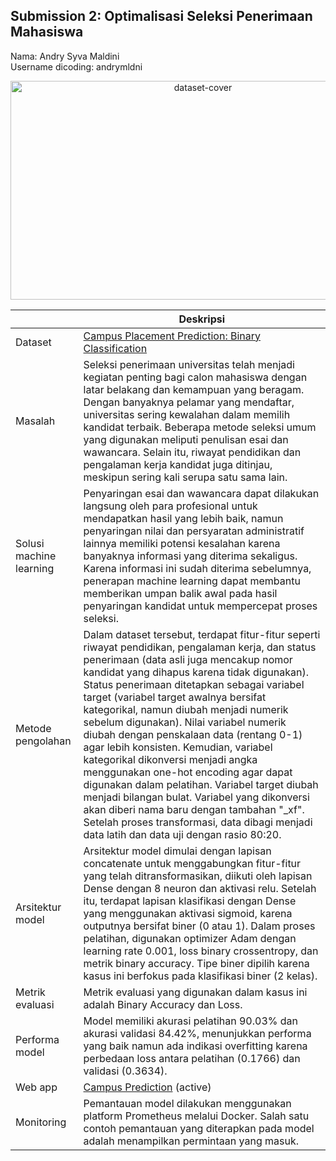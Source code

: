 ## Submission 2: Optimalisasi Seleksi Penerimaan Mahasiswa

Nama: Andry Syva Maldini<br>
Username dicoding: andrymldni

<p align="center">
  <img src="https://github.com/user-attachments/assets/aba7492f-11cf-46db-be13-a0cc27f182fb" alt="dataset-cover" width="600" height="350">
</p>

|                         | Deskripsi                                                                                                                                  |
| ----------------------- | ------------------------------------------------------------------------------------------------------------------------------------------ |
| Dataset                 | [Campus Placement Prediction: Binary Classification](https://www.kaggle.com/datasets/meruvulikith/campus-selection-classification-dataset) |
| Masalah                 | Seleksi penerimaan universitas telah menjadi kegiatan penting bagi calon mahasiswa dengan latar belakang dan kemampuan yang beragam. Dengan banyaknya pelamar yang mendaftar, universitas sering kewalahan dalam memilih kandidat terbaik. Beberapa metode seleksi umum yang digunakan meliputi penulisan esai dan wawancara. Selain itu, riwayat pendidikan dan pengalaman kerja kandidat juga ditinjau, meskipun sering kali serupa satu sama lain. |
| Solusi machine learning | Penyaringan esai dan wawancara dapat dilakukan langsung oleh para profesional untuk mendapatkan hasil yang lebih baik, namun penyaringan nilai dan persyaratan administratif lainnya memiliki potensi kesalahan karena banyaknya informasi yang diterima sekaligus. Karena informasi ini sudah diterima sebelumnya, penerapan machine learning dapat membantu memberikan umpan balik awal pada hasil penyaringan kandidat untuk mempercepat proses seleksi. |
| Metode pengolahan       |   Dalam dataset tersebut, terdapat fitur-fitur seperti riwayat pendidikan, pengalaman kerja, dan status penerimaan (data asli juga mencakup nomor kandidat yang dihapus karena tidak digunakan). Status penerimaan ditetapkan sebagai variabel target (variabel target awalnya bersifat kategorikal, namun diubah menjadi numerik sebelum digunakan). Nilai variabel numerik diubah dengan penskalaan data (rentang 0-1) agar lebih konsisten. Kemudian, variabel kategorikal dikonversi menjadi angka menggunakan one-hot encoding agar dapat digunakan dalam pelatihan. Variabel target diubah menjadi bilangan bulat. Variabel yang dikonversi akan diberi nama baru dengan tambahan "_xf". Setelah proses transformasi, data dibagi menjadi data latih dan data uji dengan rasio 80:20. |
| Arsitektur model        | Arsitektur model dimulai dengan lapisan concatenate untuk menggabungkan fitur-fitur yang telah ditransformasikan, diikuti oleh lapisan Dense dengan 8 neuron dan aktivasi relu. Setelah itu, terdapat lapisan klasifikasi dengan Dense yang menggunakan aktivasi sigmoid, karena outputnya bersifat biner (0 atau 1). Dalam proses pelatihan, digunakan optimizer Adam dengan learning rate 0.001, loss binary crossentropy, dan metrik binary accuracy. Tipe biner dipilih karena kasus ini berfokus pada klasifikasi biner (2 kelas). |
| Metrik evaluasi         | Metrik evaluasi yang digunakan dalam kasus ini adalah Binary Accuracy dan Loss. |
| Performa model          | Model memiliki akurasi pelatihan 90.03% dan akurasi validasi 84.42%, menunjukkan performa yang baik namun ada indikasi overfitting karena perbedaan loss antara pelatihan (0.1766) dan validasi (0.3634). |
| Web app                 | [Campus Prediction](https://campus-prediction-production.up.railway.app/v1/models/campus-selection-model/metadata) (active) |
| Monitoring              | Pemantauan model dilakukan menggunakan platform Prometheus melalui Docker. Salah satu contoh pemantauan yang diterapkan pada model adalah menampilkan permintaan yang masuk. |
